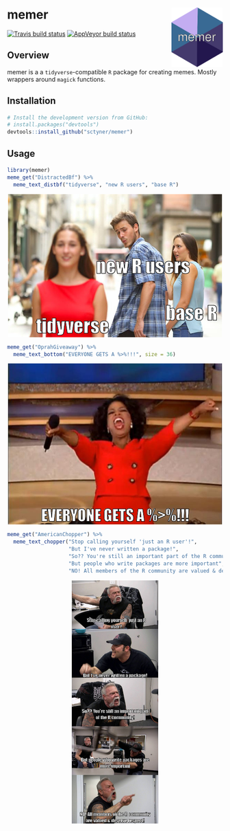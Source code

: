 
# memer <img src="man/figures/logo.png" align="right" width="120" />

<!-- badges: start -->

[![Travis build
status](https://travis-ci.org/sctyner/memer.svg?branch=master)](https://travis-ci.org/sctyner/memer)
[![AppVeyor build
status](https://ci.appveyor.com/api/projects/status/github/sctyner/memer?branch=master&svg=true)](https://ci.appveyor.com/project/sctyner/memer)
<!-- badges: end -->

## Overview

memer is a a `tidyverse`-compatible `R` package for creating memes.
Mostly wrappers around `magick` functions.

## Installation

``` r
# Install the development version from GitHub:
# install.packages("devtools")
devtools::install_github("sctyner/memer")
```

## Usage

``` r
library(memer)
meme_get("DistractedBf") %>% 
  meme_text_distbf("tidyverse", "new R users", "base R")
```

<img src="README_files/figure-gfm/cdistbf-1.png" style="display: block; margin: auto;" />

``` r
meme_get("OprahGiveaway") %>% 
  meme_text_bottom("EVERYONE GETS A %>%!!!", size = 36)
```

<img src="README_files/figure-gfm/oprah-1.png" style="display: block; margin: auto;" />

``` r
meme_get("AmericanChopper") %>%
  meme_text_chopper("Stop calling yourself 'just an R user'!",
                    "But I've never written a package!",
                    "So?? You're still an important part of the R community!",
                    "But people who write packages are more important",
                    "NO! All members of the R community are valued & deserve respect!")
```

<img src="README_files/figure-gfm/chopper-1.png" width="40%" style="display: block; margin: auto;" />

